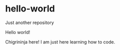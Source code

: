 # hello-world
Just another repository

Hello world!

Chigrininja here! I am just here learning how to code.

